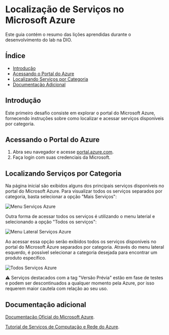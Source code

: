 # Localização de Serviços no Microsoft Azure

Este guia contém o resumo das lições aprendidas durante o desenvolvimento do lab na DIO.

## Índice
- [Introdução](#introdução)
- [Acessando o Portal do Azure](#acessando-o-portal-do-azure)
- [Localizando Serviços por Categoria](#localizando-serviços-por-categoria)
- [Documentação Adicional](#documentação-adicional)

## Introdução

Este primeiro desafio consiste em explorar o portal do Microsoft Azure, fornecendo instruções sobre como localizar e acessar serviços disponíveis por categoria.

## Acessando o Portal do Azure

1. Abra seu navegador e acesse [portal.azure.com](https://portal.azure.com).
2. Faça login com suas credenciais da Microsoft.

## Localizando Serviços por Categoria

Na página inicial são exibidos alguns dos principais serviços disponíveis no portal do Microsoft Azure. Para visualizar todos os serviços separados por categoria, basta selecionar a opção "Mais Serviços":

![Menu Serviços Azure](menu-portal-servicos.png)

Outra forma de acessar todos os serviços é utilizando o menu laterial e selecionando a opção "Todos os serviços":

![Menu Lateral Serviços Azure](menu-lateral-servicos.png)

Ao acessar essa opção serão exibidos todos os serviços disponíveis no portal do Microsoft Azure separados por categoria.
Através do menu lateral esquerdo, é possível selecionar a categoria desejada para encontrar um produto específico.

![Todos Serviços Azure](todos-servicos.png)

:warning: Serviços destacados com a tag "Versão Prévia" estão em fase de testes e podem ser descontinuados a qualquer momento pela Azure, por isso requerem maior cautela com relação ao seu uso.

## Documentação adicional

[Documentação Oficial do Microsoft Azure](https://docs.microsoft.com/azure).

[Tutorial de Serviços de Computação e Rede do Azure](https://learn.microsoft.com/pt-br/training/modules/describe-azure-compute-networking-services/).